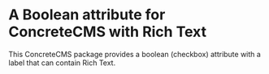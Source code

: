 # A Boolean attribute for ConcreteCMS with Rich Text

This ConcreteCMS package provides a boolean (checkbox) attribute with a label that can contain Rich Text.
